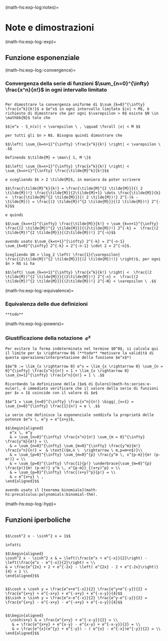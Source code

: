(math-hs:exp-log:notes)=
# Note e dimostrazioni

(math-hs:exp-log:notes:exp)=
## Funzione esponenziale

(math-hs:exp-log:notes:convergence)=
### Convergenza della serie di funzioni $\sum_{n=0}^{\infty} \frac{x^n}{n!}$ in ogni intervallo limitato
```{dropdown} Convergenza della serie di funzioni $\sum_{n=0}^{\infty} \frac{x^n}{n!}$ in ogni intervallo limitato

Per dimostrare la convergenza uniforme di $\sum_{k=0}^{\infty} \frac{x^k}{k!}$ a $e^x$ in ogni intervallo limitato $|x| < M$, è richiesto di dimostrare che per ogni $\varepsilon > 0$ esiste $N \in \mathbb{N}$ tale che 

$$|e^x - S_n(x)| < \varepsilon \ , \qquad \forall |x| < M $$

per tutti gli $n > N$. Bisogna quindi dimostrare che 

$$\left| \sum_{k=n+1}^{\infty} \frac{x^k}{k!} \right| < \varepsilon \ .$$

Definendo $\tilde{M} = \max\{ 1, M \}$

$$\left| \sum_{k=n+1}^{\infty} \frac{x^k}{k!} \right| < \sum_{k=n+1}^{\infty} \frac{\tilde{M}^k}{k!}$$

e scegliendo $k > 2 \tilde{M}$, in maniera da poter scrivere 

$$\frac{\tilde{M}^k}{k!} = \frac{\tilde{M}^{2 \tilde{M}}}{( 2 \tilde{M})!} \frac{\tilde{M}}{2\tilde{M}+1} \dots \frac{\tilde{M}}{k} <  \frac{\tilde{M}^{2 \tilde{M}}}{( 2 \tilde{M})!} 2^{-(k - \tilde{M})} = \frac{(2 \tilde{M})^{2 \tilde{M}}}{(2 \tilde{M})!} 2^{-k}$$

e quindi

$$\sum_{k=n+1}^{\infty} \frac{\tilde{M}}{k!} < \sum_{k=n+1}^{\infty} \frac{(2 \tilde{M})^{2 \tilde{M}}}{(2\tilde{M})!} 2^{-k} =  \frac{(2 \tilde{M})^{2 \tilde{M}}}{(2\tilde{M})!} 2^{-n}$$

avendo usato $\sum_{k=n+1}^{\infty} 2^{-k} = 2^{-n-1} \sum_{k=0}^{\infty} 2^{-k} = 2^{-n-1} \cdot 2 = 2^{-n}$.

Scegliendo $N > \log_2 \left( \frac{1}{\varepsilon} \frac{(2\tilde{M})^{2 \tilde{M}}}{(2 \tilde{M})!)} \right)$, per ogni $n > N$ si ha 

$$\left| \sum_{k=n+1}^{\infty} \frac{x^k}{k!} \right| <  \frac{(2 \tilde{M})^{2 \tilde{M}}}{(2\tilde{M})!} 2^{-n} <  \frac{(2 \tilde{M})^{2 \tilde{M}}}{(2\tilde{M})!} 2^{-N} < \varepsilon \ .$$

```


(math-hs:exp-log:notes:equivalence)=
### Equivalenza delle due definizioni
```{dropdown} Equivalenza delle due definizioni
**todo**
```

(math-hs:exp-log:notes:powers)=
### Giustificazione della notazione $\ e^x$
```{dropdown} Giustificazione della notazione $\ e^x$ 
Per evitare la forma indeterminata nel termine $0^0$, si calcola qui il limite per $x \rightarrow 0$ (**todo** *motivare la validità di questa operazione/interpretazione della funzione $e^x$*)

$$e^0 := \lim_{x \rightarrow 0} e^x = \lim_{x \rightarrow 0} \sum_{n = 0}^{\infty} \frac{x^n}{n!} = 1 + \lim_{x \rightarrow 0} \sum_{n=1}^{\infty} \frac{x^n}{n!} = 1 \ .$$

Ricordando la definizione della [$e$ di Eulero](math-hs:series:e-euler), è immediato verificare che il valore della serie di funzioni per $x = 1$ coincide con il valore di $e$

$$e^1 = \sum_{n=0}^{\infty} \frac{x^n}{n!} \bigg|_{x=1} = \sum_{n=0}^{\infty} \frac{1}{n!} = e \ .$$

La serie che definisce la esponenziale soddisfa la proprietà delle potenze $e^x \, e^y = e^{x+y}$,

$$\begin{aligned}
  e^x \, e^y 
  & = \sum_{n=0}^{\infty} \frac{x^n}{n!} \sum_{m = 0}^{\infty} \frac{y^m}{m!} = \\
  & = \sum_{n=0}^{\infty} \sum_{m=0}^{\infty} \frac{y^m}{m!} \frac{x^n}{n!} =  & \text{($m,n \  \rightarrow \ m,p=m+n$)}\\
  & = \sum_{p=0}^{\infty} \sum_{m=0}^{p} \frac{y^m \, x^{p-m}}{m! (p-m!)} = \\
  & = \sum_{p=0}^{\infty} \frac{1}{p!} \underbrace{\sum_{m=0}^{p} \frac{p!}{m! (p-m)!} y^m \, x^{p-m}}_{(x+y)^p} = \\
  & = \sum_{p=0}^{\infty} \frac{(x+y)^p}{p!} = \\
  & = e^{x+y} \ ,
\end{aligned}$$

avendo usato il [teorema binomiale](math-hs:precalculus:polynomials:binomial-thm).

```

(math-hs:exp-log:notes:hyp)=
## Funzioni iperboliche

```{dropdown} Relazione fondamentale

$$\cosh^2 x - \sinh^2 x = 1$$

infatti

$$\begin{aligned}
\cosh^2 x - \sinh^2 x & = \left(\frac{e^x + e^{-x}}{2}\right) - \left(\frac{e^x - e^{-x}}{2}\right) = \\
& = \frac{e^{2x} + 2 + e^{-2x} - \left( e^{2x} - 2 + e^{-2x}\right)}{4} = 1 \\
\end{aligned}$$

```

```{dropdown}

$$\cosh x \cosh y = \frac{e^x+e^{-x}}{2} \frac{e^y+e^{-y}}{2} = \frac{e^{x+y} + e^{-x+y} + e^{-x+y} + e^{-x-y}}{4}$$
$$\sinh x \sinh y = \frac{e^x-e^{-x}}{2} \frac{e^y-e^{-y}}{2} = \frac{e^{x+y} - e^{-x+y} - e^{-x+y} + e^{-x-y}}{4}$$

```

```{dropdown} Somma e differenza

$$\begin{aligned}
  \cosh(x+y) & = \frac{e^{x+y} + e^{-x-y}}{2} = \\
   & = \frac{e^{x+y} + e^{x-y} - e^{x-y} + e^{-x-y}}{2} = \\
   & = \frac{e^{x}(e^{y} + e^{-y}) - ( e^{x} - e^{-x})e^{-y}}{2} = \\
\end{aligned}$$


```


